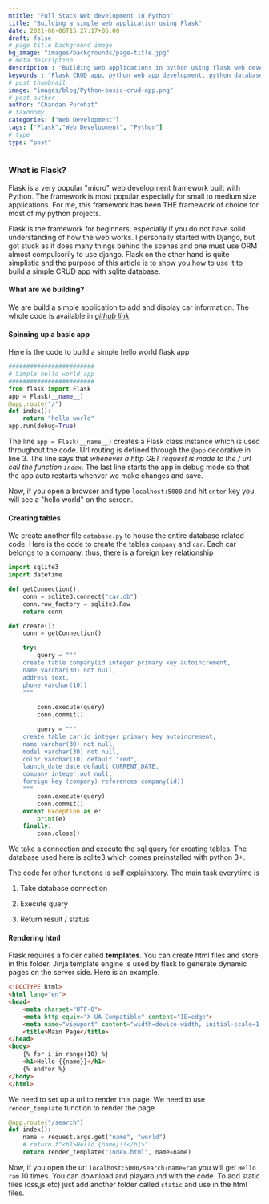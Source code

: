 ```yaml
---
mtitle: "Full Stack Web development in Python" 
title: "Building a simple web application using Flask"
date: 2021-08-06T15:27:17+06:00
draft: false
# page title background image
bg_image: "images/backgrounds/page-title.jpg"
# meta description
description : "Building web applications in python using flask web development framework"
keywords : "Flask CRUD app, python web app development, python database app"
# post thumbnail
image: "images/blog/Python-basic-crud-app.png"
# post author
author: "Chandan Purohit"
# taxonomy
categories: ["Web Development"]
tags: ["Flask","Web Development", "Python"]
# type
type: "post"
---
```


### What is Flask?
Flask is a very popular "micro" web development framework built with Python. The framework is most popular especially for small to medium size applications. For me, this framework has been THE framework of choice for most of my python projects. 

Flask is the framework for beginners, especially if you do not have solid understanding of how the web works. I personally started with Django, but got stuck as it does many things behind the scenes and one must use ORM almost compulsorily to use django. Flask on the other hand is quite simplistic and the purpose of this article is to show you how to use it to build a simple CRUD app with sqlite database. 
#### What are we building?
We are build a simple application to add and display car information. The whole code is available in *[github link](https://github.com/guruvyasa/basic-python-flask-sqlite-crudApp)*

#### Spinning up a basic app
Here is the code to build a simple hello world flask app

```python {linenos=table,hl_lines=[8,"15-17"],linenostart=1}
########################
# Simple hello world app
########################
from flask import Flask
app = Flask(__name__)
@app.route("/")
def index():
    return "hello world"
app.run(debug=True)
```
The  line `app = Flask(__name__)` creates a Flask class instance which is used throughout the code. Url routing is defined through the `@app` decorative in line 3. The line says that *whenever a http GET request is made to the / url call the function `index`*. The last line starts the app in debug mode so that the app auto restarts whenver we make changes and save.

Now, if you open a browser and type `localhost:5000` and hit `enter` key you will see a "hello world" on the screen.

#### Creating tables 
We create another file `database.py` to house the entire database related code. Here is the code to create the tables `company` and `car`. Each car belongs to a company, thus, there is a foreign key relationship
```python {linenos=table,hl_lines=[8,"15-17"],linenostart=1}
import sqlite3
import datetime

def getConnection():
    conn = sqlite3.connect("car.db")
    conn.row_factory = sqlite3.Row
    return conn

def create():
    conn = getConnection()

    try:
        query = """
    create table company(id integer primary key autoincrement, 
    name varchar(30) not null, 
    address text, 
    phone varchar(10))
    """
        
        conn.execute(query)
        conn.commit()

        query = """
    create table car(id integer primary key autoincrement, 
    name varchar(30) not null, 
    model varchar(30) not null, 
    color varchar(10) default "red", 
    launch_date date default CURRENT_DATE,
    company integer not null,
    foreign key (company) references company(id))
    """
        conn.execute(query)
        conn.commit()
    except Exception as e:
        print(e)
    finally:
        conn.close()
```
We take a connection and execute the sql query for creating tables. The database used here is sqlite3 which comes preinstalled with python 3+.

The code for other functions is self explainatory. The main task everytime is
1. Take database connection

2. Execute query  

3. Return result / status  

#### Rendering html
Flask requires a folder called **templates**. You can create html files and store in this folder. Jinja template engine is used by flask to generate dynamic pages on the server side. Here is an example.

```html {linenos=table,hl_lines=[8,"15-17"],linenostart=1}
<!DOCTYPE html>
<html lang="en">
<head>
    <meta charset="UTF-8">
    <meta http-equiv="X-UA-Compatible" content="IE=edge">
    <meta name="viewport" content="width=device-width, initial-scale=1.0">
    <title>Main Page</title>
</head>
<body>
    {% for i in range(10) %}
    <h1>Hello {{name}}</h1>
    {% endfor %}
</body>
</html>
``` 

We need to set up a url to render this page. We need to use `render_template` function to render the page

```python {linenos=table,hl_lines=[8,"15-17"],linenostart=1}
@app.route("/search")
def index():
    name = request.args.get("name", "world")
    # return f"<h1>Hello {name}!!</h1>"
    return render_template("index.html", name=name)
```

Now, if you open the url `localhost:5000/search?name=ram` you will get `Hello ram` 10 times. You can download and playaround with the code. To add static files (css,js etc) just add another folder called `static` and use in the html files.

